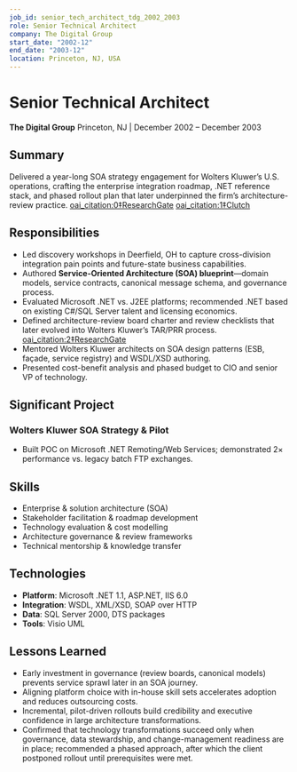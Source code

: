 ```yaml
---
job_id: senior_tech_architect_tdg_2002_2003
role: Senior Technical Architect
company: The Digital Group
start_date: "2002-12"
end_date: "2003-12"
location: Princeton, NJ, USA
---
```

# Senior Technical Architect
**The Digital Group**
Princeton, NJ | December 2002 – December 2003

## Summary
Delivered a year-long SOA strategy engagement for Wolters Kluwer’s U.S. operations, crafting the enterprise integration roadmap, .NET reference stack, and phased rollout plan that later underpinned the firm’s architecture-review practice.  [oai_citation:0‡ResearchGate](https://www.researchgate.net/publication/236683146_Architecture_and_Production_Readiness_Reviews_in_Practice?utm_source=chatgpt.com) [oai_citation:1‡Clutch](https://clutch.co/it-services/msp/new-jersey?page=1&utm_source=chatgpt.com)

## Responsibilities
- Led discovery workshops in Deerfield, OH to capture cross-division integration pain points and future-state business capabilities.
- Authored **Service-Oriented Architecture (SOA) blueprint**—domain models, service contracts, canonical message schema, and governance process.
- Evaluated Microsoft .NET vs. J2EE platforms; recommended .NET based on existing C#/SQL Server talent and licensing economics.
- Defined architecture-review board charter and review checklists that later evolved into Wolters Kluwer’s TAR/PRR process.  [oai_citation:2‡ResearchGate](https://www.researchgate.net/publication/236683146_Architecture_and_Production_Readiness_Reviews_in_Practice?utm_source=chatgpt.com)
- Mentored Wolters Kluwer architects on SOA design patterns (ESB, façade, service registry) and WSDL/XSD authoring.
- Presented cost-benefit analysis and phased budget to CIO and senior VP of technology.

## Significant Project
### Wolters Kluwer SOA Strategy & Pilot
- Built POC on Microsoft .NET Remoting/Web Services; demonstrated 2× performance vs. legacy batch FTP exchanges.

## Skills
- Enterprise & solution architecture (SOA)
- Stakeholder facilitation & roadmap development
- Technology evaluation & cost modelling
- Architecture governance & review frameworks
- Technical mentorship & knowledge transfer

## Technologies
- **Platform**: Microsoft .NET 1.1, ASP.NET, IIS 6.0
- **Integration**: WSDL, XML/XSD, SOAP over HTTP
- **Data**: SQL Server 2000, DTS packages
- **Tools**: Visio UML

## Lessons Learned
- Early investment in governance (review boards, canonical models) prevents service sprawl later in an SOA journey.
- Aligning platform choice with in-house skill sets accelerates adoption and reduces outsourcing costs.
- Incremental, pilot-driven rollouts build credibility and executive confidence in large architecture transformations.
- Confirmed that technology transformations succeed only when governance, data stewardship, and change-management readiness are in place; recommended a phased approach, after which the client postponed rollout until prerequisites were met.

